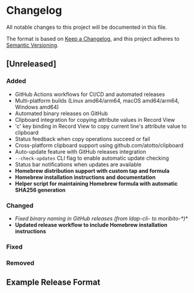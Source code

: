 # Changelog

All notable changes to this project will be documented in this file.

The format is based on [Keep a Changelog](https://keepachangelog.com/en/1.0.0/),
and this project adheres to [Semantic Versioning](https://semver.org/spec/v2.0.0.html).

## [Unreleased]

### Added
- GitHub Actions workflows for CI/CD and automated releases
- Multi-platform builds (Linux amd64/arm64, macOS amd64/arm64, Windows amd64)
- Automated binary releases on GitHub
- Clipboard integration for copying attribute values in Record View
- 'c' key binding in Record View to copy current line's attribute value to clipboard
- Status feedback when copy operations succeed or fail
- Cross-platform clipboard support using github.com/atotto/clipboard
- Auto-update feature with GitHub releases integration
- `--check-updates` CLI flag to enable automatic update checking
- Status bar notifications when updates are available
- **Homebrew distribution support with custom tap and formula**
- **Homebrew installation instructions and documentation**
- **Helper script for maintaining Homebrew formula with automatic SHA256 generation**

### Changed
- **Fixed binary naming in GitHub releases (from ldap-cli-* to moribito-*)**
- **Updated release workflow to include Homebrew installation instructions**

### Fixed

### Removed

## Example Release Format

<!-- When creating releases, follow this format:

## [1.0.0] - 2024-01-01

### Added
- New features

### Changed
- Changes in existing functionality

### Deprecated
- Soon-to-be removed features

### Removed
- Removed features

### Fixed
- Bug fixes

### Security
- Security improvements

-->